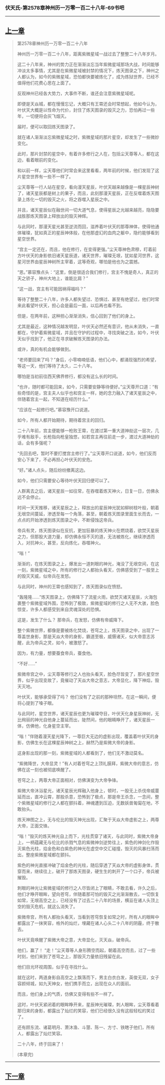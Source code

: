 ### 伏天氏-第2578章神州历一万零一百二十八年-69书吧

--------
[上一章](./40d1b127c92dcba351cc9071b1d4f686.md)
--------


>
>
>
>第2578章神州历一万零一百二十八年
>
>神州历一万零一百二十八年，距离紫微星域一战过去了整整二十八年岁月。
>
>这二十八年来，神州的势力正在渐渐淡忘当年紫微星域那场大战，时间能够冲淡太多事情，尤其是在紫微星域被封禁的情况下，炼天图录之下，神州之人都认为，如今的紫微星域，恐怕都快要被炼化了，成为炼狱世界，已经不值得他们花费心思在上面了。
>
>反观神州已经各大势力，大事件不断，谁还会注意紫微星域呢。
>
>即便是天焱城，都在慢慢忘记，大概只有王霄还会时常想起，他如今认为，叶伏天大概是以性命为代价，封住了炼天图录的毁灭之力，恐怕再过一些年，一切便将会灰飞烟灭。
>
>届时，便可以取回炼天图录了。
>
>就在诸人渐渐淡忘紫微星域之时，紫微星域的那片星空，却发生了一些微妙变化。
>
>此时，那片封禁的星空中，有着许多修行之人在，包括尘天尊等人，都在这边，看着眼前的变化。
>
>和以前一样，尘天尊他们时常会来这里看看，两年前的时候，他们发现了这片星空世界有一些不一样了。
>
>尘天尊等一行人站在星空，看向漫天星辰，叶伏天越来越像是一棵星辰神树了，诸天星辰都是树上的果子，而且，此刻那漫天星辰，正在反噬着炼天图录上炼化一切的毁灭之火，将之吞噬入星辰之中。
>
>并且，诸天星辰似在融世间一切大道气息，使得星辰之光越来越亮，隐隐要战胜那炼天图录上释放出的毁灭神辉。
>
>与此同时，那漫天星光甚至逆流而回，滋养着叶伏天的那尊神体，使得他通体璀璨，犹如真正的星辰神体般，在他那虚幻的血肉之躯中，隐约能够看到星空世界。
>
>“宫主一定还在，而且，他在修行，在变得更强。”尘天尊神色肃穆，盯着前方叶伏天的身影依旧诸天星辰道，诸天世界，璀璨无垠，犹如星河世界，这星河世界由星辰神树所主宰着，这等奇观，哪怕是他也为之震撼。
>
>“恩。”慕容豫点头：“这里，倒是很适合我们修行，宫主不愧是奇人，真正的天之骄子，神州大地上，谁能比肩？”
>
>“这一战，宫主有可能因祸得福吗？”
>
>等待了整整二十八年，许多人都失望过、恐惧过、甚至有绝望过，他们时常来此看望叶伏天，担心会是最后一面，以后再也看不到。
>
>但是，在两年前，这种担心渐渐消失，信心回到了他们的身上。
>
>尤其是最近，这种情况越发明显，叶伏天必然还有意识，他从未消失，一直都在，守护着紫微星域，并且在守护的过程中，寻找突破之法，如今，叶伏天似乎找到了，他正在寻求破解炼天图录的办法。
>
>或许，真的有机会能够做到。
>
>“老师要回来了吗？”身后，小零喃喃低语，他们心中，都涌现强烈的希望，等这一天，他们等待了太久，二十八年。
>
>哪怕是当初前往西天佛界修行，都没有这么长的时间。
>
>“也许，随时都可能回来，如今，只需要安静等待便好。”尘天尊开口道：“有些奇怪的是，宫主夫人似乎也和宫主一样，她的念力融入了诸天星辰之中，伴随着宫主一起，不知道在经历什么。”
>
>“应该在一起修行吧。”慕容豫开口说道。
>
>如今，所有人都开始期待，期待着宫主的回归。
>
>二十八年前，宫主便能够一枪败王霄，在渡过第一重大道神劫这一层次，几乎难有敌手，长枪指向枪皇独悠，如若宫主再往前走一步，渡过大道神劫的话，会有多强呢？
>
>“先回去吧，暂时不要打搅宫主修行了。”尘天尊开口说道，如今，他们反而安心下来了，不必再担心叶伏天的安危。
>
>“好。”诸人点头，随后纷纷撤离这边。
>
>如今，他们只需要安心等待叶伏天回归便可以了。
>
>人群离去之后，诸天星辰一如往常，在吞噬着炼天神火，日复一日，仿佛永远不会停止。
>
>时间一天天推移，诸天星辰之上，释放出的星辰神光犹如柳树枝叶般，朝着无垠空间蔓延，渗透至每一个角落，甚至，朝着炼天图录里面生长而去，一点点的开始渗透到炼天图录之中，不断侵蚀这帝兵。
>
>帝兵有灵，炼天图录似在反抗，更加狂暴的炼天神火在燃烧着，欲焚灭星辰之力，但那股大道力量，却仿佛永恒不灭的道，无法被炼化，继续渗透而入，对抗神火，甚至，反向炼化，吞噬神火。
>
>“嗡！”
>
>渐渐的，在炼天图录之上，爆发出一道刺眼的神光，淹没了无垠空间，在这一刻，紫微星域之中，所有的修行之人都抬头看天，仿佛感受到了一股至上的毁灭天威，似帝兵在发怒。
>
>与此同时，神州的王霄也感知到了，炼天图录似在愤怒。
>
>“轰隆隆……”炼天图录上，仿佛降下了流星火雨，欲焚灭诸天星辰，火海包裹整个紫微星域外围，恐怖到了极致，紫微星域的修行之人无不大骇，脸色惊变，许多人都感受到来自灵魂深处的恐惧。
>
>这是，发生了什么？
>那帝兵，在发怒，仿佛有帝威降下。
>
>整个紫微世界，都像是要被炼化焚烧，苍穹之上，炼天图录之中，出现了一尊盖世身影，那是天焱大帝的身影，霸道至极，威慑诸天，似大帝意志苏醒，此为帝兵之灵，如今，被激怒了。
>
>因为，有力量，想要蚕食帝兵，蚕食他。
>
>“不好……”
>
>紫微帝宫之中，尘天尊等修行之人也抬头看天，脸色尽皆变了，那片星空世界，似乎出现变故了，竟催动了天焱大帝之意志，大帝显化，降下神焰，毁天灭地。
>
>叶伏天，能够承受得了吗？
>他们没有了之前的那种坦然，在这一瞬间，便将心提到了嗓子眼。
>
>与此同时，星空世界，诸天星辰也更为璀璨夺目，叶伏天化身星辰神树，无比绚丽的神光自他身上蔓延而出，陡然间，他的眼睛睁开了，诸天星辰一体，仿佛他，化身星空主宰。
>
>“嗡！”伴随着漫天星光降下，一尊巨大无边的虚影出现，覆盖着叶伏天的身影，仿佛生长在这棵星辰神树之上，赫然乃是紫微大帝的身影。
>
>这身影出现的那一刻，紫微星域的人都看到了，他们无不激动莫名。
>
>“紫微降世，大帝显灵！”有人对着苍穹之上顶礼膜拜，紫微大帝的意志，仿佛在这一刻也被彻底唤醒了。
>
>苍穹之上，两尊大帝正面相对，仿佛演变为大帝争锋。
>
>紫微大帝沐浴星光，诸天星辰光辉融入他身上，顿时，一股无上杀伐帝威蔓延而出，直冲云霄，那股杀意，恐怖到了极点，那是帝王杀念，一念间，整个紫微星域的修行之人都在颤抖着，神魂遭到压迫，无数妖兽匍匐在地，不敢抬头。
>
>炼天神图之上，无与伦比的毁灭神光出现，汇聚于天焱大帝虚影之上，两尊大帝，正面交锋。
>
>“嗡！”毁灭的炼天神光自上而下，光柱贯穿了诸天，与此同时，紫微大帝身上，一柄蕴藏无与伦比的杀戮气息的紫微神剑逆势往上，紫色的神剑化作毁灭紫色光柱，焰金色和白紫色的神光在虚空中交汇碰撞，毁灭的风暴扫荡而出，整座紫微星域都在颤抖。
>
>紫色的神光直接冲破了焰金色的光柱，随后穿透了天焱大帝的虚影身体，贯穿而来，继续往上，破开了那炼天图录，硬生生的刺开了一个口子，帝兵被摧毁。
>
>刺眼的神光让紫微星域的修行之人尽皆闭上了眼睛，不敢去看，许久之后，他们才睁开眼眸，望向苍穹，伴随着那可怕的毁灭之光渐渐散去，一切恢复如常，无垠高空之上，已经没有了过去二十八年的场景，横亘在诸人头顶上空的毁灭危机，就这么消失了。
>
>紫微帝宫，所有人都抬头看天，当看到苍穹恢复如常之时，所有人的眼眸中都露出了一抹笑容，格外的灿烂，埋藏在诸人心头二十八年的阴霾，终于散去。
>
>叶伏天竟唤醒了紫微大帝之意，大帝显化，灭天焱，破帝兵。
>
>他们，赢了！
>“走！”尘天尊等人身形腾空而起，朝着高空而去，过了一些时刻，他们来到了苍穹之上，那毁灭力量依旧残留在此。
>
>他们目光环视周围，似乎在寻找什么。
>
>就在这时，两道身影自高空之上飘落而下，男主白衣白发，英俊无双，女子容颜倾城，如九天神女，他们携手而立，出现在众人的面前。
>
>而且，他们身上的气质，仿佛又变得有些不一样了。
>
>这时，叶伏天紧闭着的眼眸睁开来，星辰神光璀璨，刺人眼眸，尘天尊看着那归来的身影，都露出了灿烂的笑容，他们已经很久没有这般轻松的笑过了。
>
>还有顾东流、诸葛明月、萧沐渔、斗曌、陈一、方寸、铁瞎子他们，所有人，都露出了灿烂笑容。
>
>二十八年，终于回来了！
>
>(本章完)
>
>

--------
[下一章](./f16996f88c54aeb2c97c83efe103e10d.md)
--------
